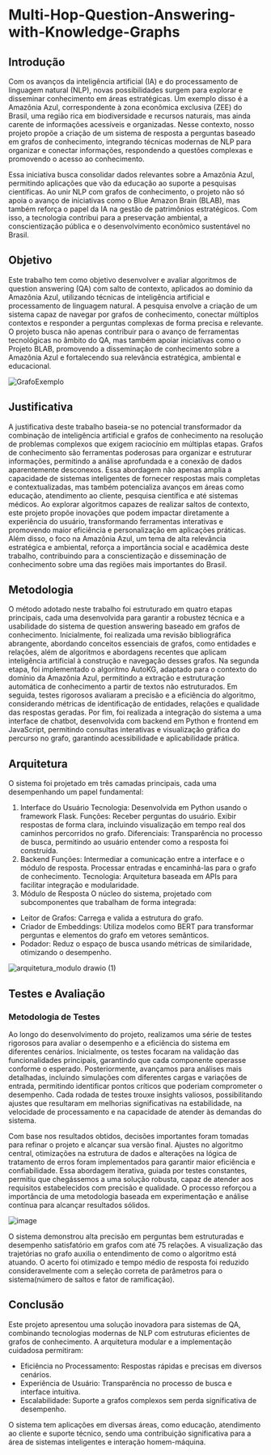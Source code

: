 # Multi-Hop-Question-Answering-with-Knowledge-Graphs
## Introdução
Com os avanços da inteligência artificial (IA) e do processamento de linguagem natural (NLP), novas possibilidades surgem para explorar e disseminar conhecimento em áreas estratégicas. Um exemplo disso é a Amazônia Azul, correspondente à zona econômica exclusiva (ZEE) do Brasil, uma região rica em biodiversidade e recursos naturais, mas ainda carente de informações acessíveis e organizadas. Nesse contexto, nosso projeto propõe a criação de um sistema de resposta a perguntas baseado em grafos de conhecimento, integrando técnicas modernas de NLP para organizar e conectar informações, respondendo a questões complexas e promovendo o acesso ao conhecimento.

Essa iniciativa busca consolidar dados relevantes sobre a Amazônia Azul, permitindo aplicações que vão da educação ao suporte a pesquisas científicas. Ao unir NLP com grafos de conhecimento, o projeto não só apoia o avanço de iniciativas como o Blue Amazon Brain (BLAB), mas também reforça o papel da IA na gestão de patrimônios estratégicos. Com isso, a tecnologia contribui para a preservação ambiental, a conscientização pública e o desenvolvimento econômico sustentável no Brasil.

## Objetivo
Este trabalho tem como objetivo desenvolver e avaliar algoritmos de question answering (QA) com salto de contexto, aplicados ao domínio da Amazônia Azul, utilizando técnicas de inteligência artificial e processamento de linguagem natural. A pesquisa envolve a criação de um sistema capaz de navegar por grafos de conhecimento, conectar múltiplos contextos e responder a perguntas complexas de forma precisa e relevante. O projeto busca não apenas contribuir para o avanço de ferramentas tecnológicas no âmbito do QA, mas também apoiar iniciativas como o Projeto BLAB, promovendo a disseminação de conhecimento sobre a Amazônia Azul e fortalecendo sua relevância estratégica, ambiental e educacional.

![GrafoExemplo](https://github.com/user-attachments/assets/3eedbbda-8003-4b3d-a3f0-b5a4bcf0f9d7)

## Justificativa

A justificativa deste trabalho baseia-se no potencial transformador da combinação de inteligência artificial e grafos de conhecimento na resolução de problemas complexos que exigem raciocínio em múltiplas etapas. Grafos de conhecimento são ferramentas poderosas para organizar e estruturar informações, permitindo a análise aprofundada e a conexão de dados aparentemente desconexos. Essa abordagem não apenas amplia a capacidade de sistemas inteligentes de fornecer respostas mais completas e contextualizadas, mas também potencializa avanços em áreas como educação, atendimento ao cliente, pesquisa científica e até sistemas médicos. Ao explorar algoritmos capazes de realizar saltos de contexto, este projeto propõe inovações que podem impactar diretamente a experiência do usuário, transformando ferramentas interativas e promovendo maior eficiência e personalização em aplicações práticas. Além disso, o foco na Amazônia Azul, um tema de alta relevância estratégica e ambiental, reforça a importância social e acadêmica deste trabalho, contribuindo para a conscientização e disseminação de conhecimento sobre uma das regiões mais importantes do Brasil.

## Metodologia

O método adotado neste trabalho foi estruturado em quatro etapas principais, cada uma desenvolvida para garantir a robustez técnica e a usabilidade do sistema de question answering baseado em grafos de conhecimento. Inicialmente, foi realizada uma revisão bibliográfica abrangente, abordando conceitos essenciais de grafos, como entidades e relações, além de algoritmos e abordagens recentes que aplicam inteligência artificial à construção e navegação desses grafos. Na segunda etapa, foi implementado o algoritmo AutoKG, adaptado para o contexto do domínio da Amazônia Azul, permitindo a extração e estruturação automática de conhecimento a partir de textos não estruturados. Em seguida, testes rigorosos avaliaram a precisão e a eficiência do algoritmo, considerando métricas de identificação de entidades, relações e qualidade das respostas geradas. Por fim, foi realizada a integração do sistema a uma interface de chatbot, desenvolvida com backend em Python e frontend em JavaScript, permitindo consultas interativas e visualização gráfica do percurso no grafo, garantindo acessibilidade e aplicabilidade prática.

## Arquitetura
O sistema foi projetado em três camadas principais, cada uma desempenhando um papel fundamental:

1. Interface do Usuário
Tecnologia: Desenvolvida em Python usando o framework Flask.
Funções:
Receber perguntas do usuário.
Exibir respostas de forma clara, incluindo visualização em tempo real dos caminhos percorridos no grafo.
Diferenciais: Transparência no processo de busca, permitindo ao usuário entender como a resposta foi construída.
2. Backend
Funções:
Intermediar a comunicação entre a interface e o módulo de resposta.
Processar entradas e encaminhá-las para o grafo de conhecimento.
Tecnologia: Arquitetura baseada em APIs para facilitar integração e modularidade.
3. Módulo de Resposta
O núcleo do sistema, projetado com subcomponentes que trabalham de forma integrada:

* Leitor de Grafos: Carrega e valida a estrutura do grafo.
* Criador de Embeddings: Utiliza modelos como BERT para transformar perguntas e elementos do grafo em vetores semânticos.
* Podador: Reduz o espaço de busca usando métricas de similaridade, otimizando o desempenho.


![arquitetura_modulo drawio (1)](https://github.com/user-attachments/assets/ba325948-7dbf-4679-8f1f-5c694326a6b3)

## Testes e Avaliação
### Metodologia de Testes
Ao longo do desenvolvimento do projeto, realizamos uma série de testes rigorosos para avaliar o desempenho e a eficiência do sistema em diferentes cenários. Inicialmente, os testes focaram na validação das funcionalidades principais, garantindo que cada componente operasse conforme o esperado. Posteriormente, avançamos para análises mais detalhadas, incluindo simulações com diferentes cargas e variações de entrada, permitindo identificar pontos críticos que poderiam comprometer o desempenho. Cada rodada de testes trouxe insights valiosos, possibilitando ajustes que resultaram em melhorias significativas na estabilidade, na velocidade de processamento e na capacidade de atender às demandas do sistema.

Com base nos resultados obtidos, decisões importantes foram tomadas para refinar o projeto e alcançar sua versão final. Ajustes no algoritmo central, otimizações na estrutura de dados e alterações na lógica de tratamento de erros foram implementados para garantir maior eficiência e confiabilidade. Essa abordagem iterativa, guiada por testes constantes, permitiu que chegássemos a uma solução robusta, capaz de atender aos requisitos estabelecidos com precisão e qualidade. O processo reforçou a importância de uma metodologia baseada em experimentação e análise contínua para alcançar resultados sólidos.

![image](https://github.com/user-attachments/assets/feb5dd5f-98c7-4d60-afbc-65fa3ae33204)

O sistema demonstrou alta precisão em perguntas bem estruturadas e desempenho satisfatório em grafos com até 75 relações.
A visualização das trajetórias no grafo auxilia o entendimento de como o algoritmo está atuando.
O acerto foi otimizado e tempo médio de resposta foi reduzido consideravelmente com a seleção correta de parâmetros para o sistema(número de saltos e fator de ramificação).

## Conclusão
Este projeto apresentou uma solução inovadora para sistemas de QA, combinando tecnologias modernas de NLP com estruturas eficientes de grafos de conhecimento. A arquitetura modular e a implementação cuidadosa permitiram:

* Eficiência no Processamento: Respostas rápidas e precisas em diversos cenários.
* Experiência de Usuário: Transparência no processo de busca e interface intuitiva.
* Escalabilidade: Suporte a grafos complexos sem perda significativa de desempenho.

O sistema tem aplicações em diversas áreas, como educação, atendimento ao cliente e suporte técnico, sendo uma contribuição significativa para a área de sistemas inteligentes e interação homem-máquina.
